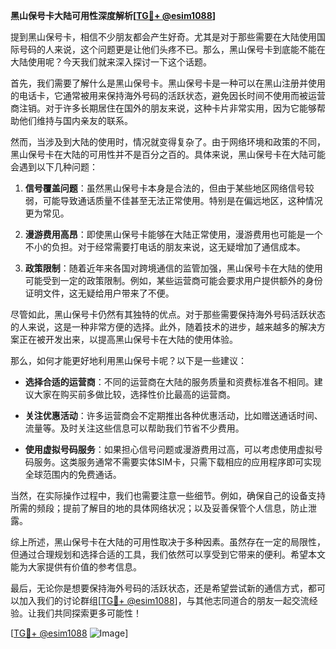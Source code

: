 **黑山保号卡大陆可用性深度解析[[TG💪+ @esim1088](https://t.me/s/esim1088)]**

提到黑山保号卡，相信不少朋友都会产生好奇。尤其是对于那些需要在大陆使用国际号码的人来说，这个问题更是让他们头疼不已。那么，黑山保号卡到底能不能在大陆使用呢？今天我们就来深入探讨一下这个话题。

首先，我们需要了解什么是黑山保号卡。黑山保号卡是一种可以在黑山注册并使用的电话卡，它通常被用来保持海外号码的活跃状态，避免因长时间不使用而被运营商注销。对于许多长期居住在国外的朋友来说，这种卡片非常实用，因为它能够帮助他们维持与国内亲友的联系。

然而，当涉及到大陆的使用时，情况就变得复杂了。由于网络环境和政策的不同，黑山保号卡在大陆的可用性并不是百分之百的。具体来说，黑山保号卡在大陆可能会遇到以下几种问题：

1. **信号覆盖问题**：虽然黑山保号卡本身是合法的，但由于某些地区网络信号较弱，可能导致通话质量不佳甚至无法正常使用。特别是在偏远地区，这种情况更为常见。

2. **漫游费用高昂**：即使黑山保号卡能够在大陆正常使用，漫游费用也可能是一个不小的负担。对于经常需要打电话的朋友来说，这无疑增加了通信成本。

3. **政策限制**：随着近年来各国对跨境通信的监管加强，黑山保号卡在大陆的使用可能受到一定的政策限制。例如，某些运营商可能会要求用户提供额外的身份证明文件，这无疑给用户带来了不便。

尽管如此，黑山保号卡仍然有其独特的优点。对于那些需要保持海外号码活跃状态的人来说，这是一种非常方便的选择。此外，随着技术的进步，越来越多的解决方案正在被开发出来，以提高黑山保号卡在大陆的使用体验。

那么，如何才能更好地利用黑山保号卡呢？以下是一些建议：

- **选择合适的运营商**：不同的运营商在大陆的服务质量和资费标准各不相同。建议大家在购买前多做比较，选择性价比最高的运营商。
  
- **关注优惠活动**：许多运营商会不定期推出各种优惠活动，比如赠送通话时间、流量等。及时关注这些信息可以帮助我们节省不少费用。

- **使用虚拟号码服务**：如果担心信号问题或漫游费用过高，可以考虑使用虚拟号码服务。这类服务通常不需要实体SIM卡，只需下载相应的应用程序即可实现全球范围内的免费通话。

当然，在实际操作过程中，我们也需要注意一些细节。例如，确保自己的设备支持所需的频段；提前了解目的地的具体网络状况；以及妥善保管个人信息，防止泄露。

综上所述，黑山保号卡在大陆的可用性取决于多种因素。虽然存在一定的局限性，但通过合理规划和选择合适的工具，我们依然可以享受到它带来的便利。希望本文能为大家提供有价值的参考信息。

最后，无论你是想要保持海外号码的活跃状态，还是希望尝试新的通信方式，都可以加入我们的讨论群组[[TG💪+ @esim1088](https://t.me/s/esim1088)]，与其他志同道合的朋友一起交流经验。让我们共同探索更多可能性！

[[TG💪+ @esim1088](https://t.me/s/esim1088) ![Image](https://i.postimg.cc/4NQfJmqS/Snipaste-2025-05-13-00-14-12.png)]